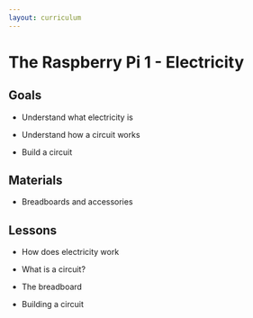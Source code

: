 ```yaml
---
layout: curriculum
---
```


# The Raspberry Pi 1 - Electricity

## Goals

* Understand what electricity is

* Understand how a circuit works

* Build a circuit

## Materials

* Breadboards and accessories

## Lessons

* How does electricity work

* What is a circuit?

* The breadboard

* Building a circuit
